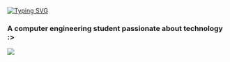 [![Typing SVG](https://readme-typing-svg.demolab.com?font=Noto+Sans+MonoPause&size=24&pause=1000&color=C139F7&width=435&lines=HI!!!+I%C2%B4M+THALIA)](https://git.io/typing-svg)

### A computer engineering student passionate about technology :>

<img src="![image](https://github.com/thaliaramoss/thaliaramoss/assets/97910591/47ae5cc4-9448-4443-b512-28a00c906fb5)"/>

